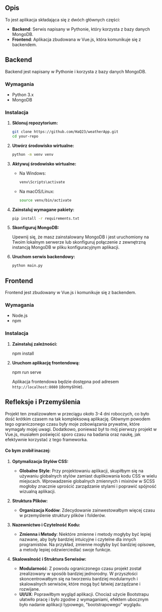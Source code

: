 ## Opis

To jest aplikacja składająca się z dwóch głównych części:

- **Backend**: Serwis napisany w Pythonie, który korzysta z bazy danych MongoDB.
- **Frontend**: Aplikacja zbudowana w Vue.js, która komunikuje się z backendem.

## Backend

Backend jest napisany w Pythonie i korzysta z bazy danych MongoDB.

### Wymagania

- Python 3.x
- MongoDB

### Instalacja

1. **Sklonuj repozytorium:**

   ```bash
   git clone https://github.com/HaQ23/weatherApp.git
   cd your-repo
   ```

2. **Utwórz środowisko wirtualne:**

   ```bash
   python -m venv venv
   ```

3. **Aktywuj środowisko wirtualne:**

   - Na Windows:

     ```bash
     venv\Scripts\activate
     ```

   - Na macOS/Linux:

     ```bash
     source venv/bin/activate
     ```

4. **Zainstaluj wymagane pakiety:**

   ```bash
   pip install -r requirements.txt
   ```

5. **Skonfiguruj MongoDB:**

   Upewnij się, że masz zainstalowany MongoDB i jest uruchomiony na Twoim lokalnym serwerze lub skonfiguruj połączenie z zewnętrzną instancją MongoDB w pliku konfiguracyjnym aplikacji.

6. **Uruchom serwis backendowy:**

   ```bash
   python main.py
   ```

## Frontend

Frontend jest zbudowany w Vue.js i komunikuje się z backendem.

### Wymagania

- Node.js
- npm

### Instalacja

1. **Zainstaluj zależności:**

   npm install

2. **Uruchom aplikację frontendową:**

   npm run serve

   Aplikacja frontendowa będzie dostępna pod adresem `http://localhost:8080` (domyślnie).

## Refleksje i Przemyślenia

Projekt ten zrealizowałem w przeciągu około 3-4 dni roboczych, co było dość krótkim czasem na tak kompleksową aplikację. Głównym powodem tego ograniczonego czasu były moje zobowiązania prywatne, które wymagały mojej uwagi. Dodatkowo, ponieważ był to mój pierwszy projekt w Vue.js, musiałem poświęcić sporo czasu na badania oraz naukę, jak efektywnie korzystać z tego frameworka.

#### Co bym zrobił inaczej:

1. **Optymalizacja Stylów CSS:**

   - **Globalne Style**: Przy projektowaniu aplikacji, skupiłbym się na używaniu globalnych stylów zamiast duplikowania kodu CSS w wielu miejscach. Wprowadzenie globalnych zmiennych i mixinów w SCSS mogłoby znacznie uprościć zarządzanie stylami i poprawić spójność wizualną aplikacji.

2. **Struktura Plików:**

   - **Organizacja Kodów**: Zdecydowanie zainwestowałbym więcej czasu w przemyślenie struktury plików i folderów.

3. **Nazewnictwo i Czytelność Kodu:**

   - **Zmienna i Metody**: Niektóre zmienne i metody mogłyby być lepiej nazwane, aby były bardziej intuicyjne i czytelne dla innych programistów. Na przykład, zmienne mogłyby być bardziej opisowe, a metody lepiej odzwierciedlać swoje funkcje.

4. **Skalowalność i Struktura Serwisów:**

   - **Modularność**: Z powodu ograniczonego czasu projekt został zrealizowany w sposób bardziej jednorodny. W przyszłości skoncentrowałbym się na tworzeniu bardziej modularnych i skalowalnych serwisów, które mogą być łatwiej zarządzane i rozwijane.
   - **UI/UX**: Poprawiłbym wygląd aplikacji. Chociaż użycie Bootstrapu ułatwiło pracę i było zgodne z wymaganiami, efektem ubocznym było nadanie aplikacji typowego, "bootstrapowego" wyglądu.
